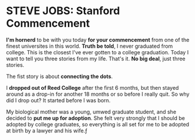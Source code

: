 # STEVE JOBS: Stanford Commencement

  **I'm hornerd** to be with you today **for your commencement** from one of the finest universites in this world. **Truth be told**, I never graduated from college. This is the closest I've ever gotten to a college graduation. Today I want to tell you three stories from my life. That's it. **No big deal**, just three stories.
  
  The fist story is about **connecting the dots**.
  
  I **dropped out of Reed College** after the first 6 months, but then stayed around as a drop-in for another 18 months or so before I really quit. So why did I drop out? It started before I was born.
  
  My biological mother was a young, umwed graduate student, and she decided to **put me up for adoption**. She felt very strongly that I should be adopted by college graduates, so everything is all set for me to be adopted at birth by a lawyer and his wife.ƒ